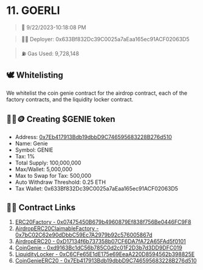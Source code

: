 # 11. GOERLI
<blockquote>📅 9/22/2023-10:18:08 PM</blockquote>

<blockquote>🧞‍♂️ Deployer: 0x633Bf832Dc39C0025a7aEaa165ec91ACF02063D5</blockquote>

<blockquote>⛽️ Gas Used: 9,728,148</blockquote>

## 🕊️ Whitelisting
We whitelist the coin genie contract for the airdrop contract, each of the factory contracts, and the liquidity locker contract.
## 🧞‍♂️🪙 Creating $GENIE token
- Address: [0x7Eb417913Bdb19dbbD9C746595683228B276d510](https://goerli.etherscan.io/token/0x7Eb417913Bdb19dbbD9C746595683228B276d510)
- Name: Genie
- Symbol: GENIE
- Tax: 1%
- Total Supply: 100,000,000
- Max/Wallet: 5,000,000
- Max to Swap for Tax: 500,000
- Auto Withdraw Threshold: 0.25 ETH
- Tax Wallet: 0x633Bf832Dc39C0025a7aEaa165ec91ACF02063D5
## 👷‍♂️ Contract Links
1. [ERC20Factory - 0x07475450B679b4960879Ef838f756Be0446FC9F8](https://goerli.etherscan.io/address/0x07475450B679b4960879Ef838f756Be0446FC9F8)
2. [AirdropERC20ClaimableFactory - 0x7bC02C62e90dDbbC59Ec7A2979b92c576005867d](https://goerli.etherscan.io/address/0x7bC02C62e90dDbbC59Ec7A2979b92c576005867d)
3. [AirdropERC20 - 0xD17134f6b737358b07CF6DA7fA72A65FAd5f0101](https://goerli.etherscan.io/address/0xD17134f6b737358b07CF6DA7fA72A65FAd5f0101)
4. [CoinGenie - 0xd9163Bc1dC56b785C0d2c01F2D3b7d3DD9DFC019](https://goerli.etherscan.io/address/0xd9163Bc1dC56b785C0d2c01F2D3b7d3DD9DFC019)
5. [LiquidityLocker - 0xC6CFe65E1dE175e69EeaA220D8594562b398825E](https://goerli.etherscan.io/address/0xC6CFe65E1dE175e69EeaA220D8594562b398825E)
6. [CoinGenieERC20 - 0x7Eb417913Bdb19dbbD9C746595683228B276d510](https://goerli.etherscan.io/address/0x7Eb417913Bdb19dbbD9C746595683228B276d510)
